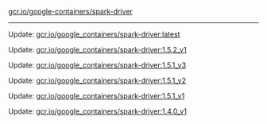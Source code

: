 [gcr.io/google-containers/spark-driver](https://hub.docker.com/r/cruse/spark-driver/tags/) 

----
Update: [gcr.io/google_containers/spark-driver:latest](https://hub.docker.com/r/cruse/spark-driver/tags/)

Update: [gcr.io/google_containers/spark-driver:1.5.2_v1](https://hub.docker.com/r/cruse/spark-driver/tags/)

Update: [gcr.io/google_containers/spark-driver:1.5.1_v3](https://hub.docker.com/r/cruse/spark-driver/tags/)

Update: [gcr.io/google_containers/spark-driver:1.5.1_v2](https://hub.docker.com/r/cruse/spark-driver/tags/)

Update: [gcr.io/google_containers/spark-driver:1.5.1_v1](https://hub.docker.com/r/cruse/spark-driver/tags/)

Update: [gcr.io/google_containers/spark-driver:1.4.0_v1](https://hub.docker.com/r/cruse/spark-driver/tags/)

